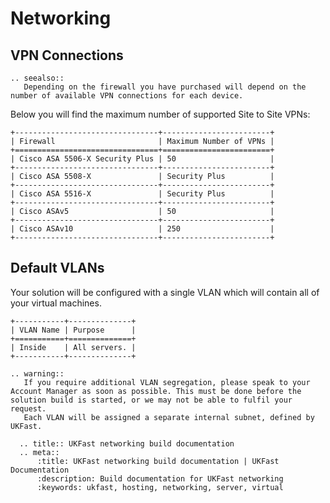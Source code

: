 # Networking

## VPN Connections

```eval_rst
.. seealso::
   Depending on the firewall you have purchased will depend on the number of available VPN connections for each device. 
```

Below you will find the maximum number of supported Site to Site VPNs:

```eval_rst
+--------------------------------+------------------------+
| Firewall                       | Maximum Number of VPNs |
+================================+========================+
| Cisco ASA 5506-X Security Plus | 50                     |
+--------------------------------+------------------------+
| Cisco ASA 5508-X               | Security Plus          |
+--------------------------------+------------------------+
| Cisco ASA 5516-X               | Security Plus          |
+--------------------------------+------------------------+
| Cisco ASAv5                    | 50                     |
+--------------------------------+------------------------+
| Cisco ASAv10                   | 250                    |
+--------------------------------+------------------------+
```

## Default VLANs

Your solution will be configured with a single VLAN which will contain all of your virtual machines. 

```eval_rst
+-----------+--------------+
| VLAN Name | Purpose      |
+===========+==============+
| Inside    | All servers. |
+-----------+--------------+
```

```eval_rst
.. warning::
   If you require additional VLAN segregation, please speak to your Account Manager as soon as possible. This must be done before the solution build is started, or we may not be able to fulfil your request. 
   Each VLAN will be assigned a separate internal subnet, defined by UKFast.
```

```eval_rst
  .. title:: UKFast networking build documentation
  .. meta::
      :title: UKFast networking build documentation | UKFast Documentation
      :description: Build documentation for UKFast networking
      :keywords: ukfast, hosting, networking, server, virtual
```
